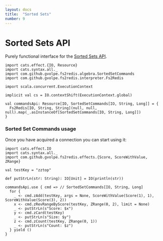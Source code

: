 ```yaml
---
layout: docs
title:  "Sorted Sets"
number: 9
---
```


# Sorted Sets API

Purely functional interface for the [Sorted Sets API](https://redis.io/commands#sorted_set).

```tut:book:invisible
import cats.effect.{IO, Resource}
import cats.syntax.all._
import com.github.gvolpe.fs2redis.algebra.SortedSetCommands
import com.github.gvolpe.fs2redis.interpreter.Fs2Redis

import scala.concurrent.ExecutionContext

implicit val cs = IO.contextShift(ExecutionContext.global)

val commandsApi: Resource[IO, SortedSetCommands[IO, String, Long]] = {
  Fs2Redis[IO, String, String](null, null, null).map(_.asInstanceOf[SortedSetCommands[IO, String, Long]])
}
```

### Sorted Set Commands usage

Once you have acquired a connection you can start using it:

```tut:book:silent
import cats.effect.IO
import cats.syntax.all._
import com.github.gvolpe.fs2redis.effects.{Score, ScoreWithValue, ZRange}

val testKey = "zztop"

def putStrLn(str: String): IO[Unit] = IO(println(str))

commandsApi.use { cmd => // SortedSetCommands[IO, String, Long]
  for {
    _ <- cmd.zAdd(testKey, args = None, ScoreWithValue(Score(1), 1), ScoreWithValue(Score(3), 2))
    x <- cmd.zRevRangeByScore(testKey, ZRange(0, 2), limit = None)
    _ <- putStrLn(s"Score: $x")
    y <- cmd.zCard(testKey)
    _ <- putStrLn(s"Size: $y")
    z <- cmd.zCount(testKey, ZRange(0, 1))
    _ <- putStrLn(s"Count: $z")
  } yield ()
}
```

